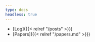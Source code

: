 ```yaml
---
type: docs
headless: true
---
```


- [Log]({{< relref "/posts" >}})
- [Papers]({{< relref "/papers.md" >}})
  <!-- - [RBFT: Redundant Byzantine Fault Tolerance](https://pakupaku.me/plaublin/rbft/5000a297.pdf)
  - [Fast and secure global payments with Stellar](https://www.stellar.org/papers/fast-and-secure-global-payments-with-stellar.pdf) -->